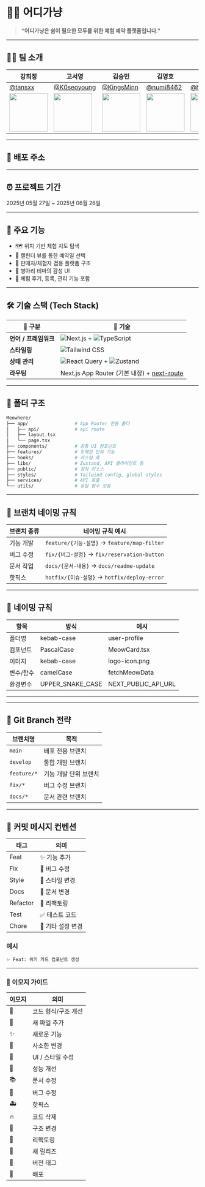 # 🐾🐱 어디가냥

> **“어디가냥은 쉼이 필요한 모두를 위한 체험 예약 플랫폼입니다.”**  

---

## 👩‍💻 팀 소개

| 강희정 | 고서영 | 김승민 | 김영호 | 김희성 | 차경훈 |
|--------|--------|--------|--------|--------|--------|
| [@tansxx](https://github.com/tansxx) | [@K0seoyoung](https://github.com/K0seoyoung) | [@KingsMinn](https://github.com/KingsMinn) | [@numi8462](https://github.com/numi8462) | [@huiseong29](https://github.com/huiseong29) | [@](https://github.com/) |
| <img src="https://avatars.githubusercontent.com/u/159680008?v=4" width="100"/> | <img src="https://avatars.githubusercontent.com/u/134926158?v=4" width="100"/> | <img src="https://avatars.githubusercontent.com/u/134246428?v=4" width="100"/> | <img src="https://avatars.githubusercontent.com/u/135202559?v=4" width="100"/> | <img src="https://avatars.githubusercontent.com/u/175691313?v=4" width="100"/> | <img src="https://avatars.githubusercontent.com/u/000000000?v=4" width="100"/> |


---

## 🔗 배포 주소


---

## ⏰ 프로젝트 기간

2025년 05월 27일 ~ 2025년 06월 26일

---

## 🐾 주요 기능

- 🗺️ 위치 기반 체험 지도 탐색
- 📅 캘린더 뷰를 통한 예약일 선택
- 👥 판매자/체험자 겸용 플랫폼 구조
- 🐣 병아리 테마의 감성 UI
- 💬 체험 후기, 등록, 관리 기능 포함

---

## 🛠️ 기술 스택 (Tech Stack)

| 🧩 구분 | 🚀 기술 |
|--------|--------|
| **언어 / 프레임워크** | ![Next.js](https://img.shields.io/badge/Next.js-000000?style=flat-square&logo=next.js&logoColor=white) + ![TypeScript](https://img.shields.io/badge/TypeScript-3178C6?style=flat-square&logo=typescript&logoColor=white) |
| **스타일링** | ![Tailwind CSS](https://img.shields.io/badge/Tailwind_CSS-38B2AC?style=flat-square&logo=tailwind-css&logoColor=white) |
| **상태 관리** | ![React Query](https://img.shields.io/badge/React_Query-FF4154?style=flat-square&logo=react-query&logoColor=white) + ![Zustand](https://img.shields.io/badge/Zustand-000000?style=flat-square&logo=Zustand&logoColor=white) |
| **라우팅** | Next.js App Router (기본 내장) + [next-route](https://github.com/jeremyben/next-route) |


---

## 📁 폴더 구조

```bash
Meowhere/
├── app/                 # App Router 전용 폴더
│   ├── api/             # api route
│   ├── layout.tsx
│   └── page.tsx
├── components/          # 공통 UI 컴포넌트
├── features/            # 도메인 단위 기능
├── hooks/               # 커스텀 훅
├── libs/                # Zustand, API 클라이언트 등
├── public/              # 정적 리소스
├── styles/              # Tailwind config, global styles
├── services/            # API 호출
└── utils/               # 유틸 함수 모음
```

---

## 🌱 브랜치 네이밍 규칙

| 브랜치 종류 | 네이밍 규칙 예시 |
|-------------|------------------|
| 기능 개발   | `feature/{기능-설명}` → `feature/map-filter` |
| 버그 수정   | `fix/{버그-설명}` → `fix/reservation-button` |
| 문서 작업   | `docs/{문서-내용}` → `docs/readme-update` |
| 핫픽스       | `hotfix/{이슈-설명}` → `hotfix/deploy-error` |

---

## 🧾 네이밍 규칙

| 항목 | 방식 | 예시 |
|------|------|------|
| 폴더명 | kebab-case | user-profile |
| 컴포넌트 | PascalCase | MeowCard.tsx |
| 이미지 | kebab-case | logo-icon.png |
| 변수/함수 | camelCase | fetchMeowData |
| 환경변수 | UPPER_SNAKE_CASE | NEXT_PUBLIC_API_URL |
---

---

## 🌿 Git Branch 전략

| 브랜치명 | 목적 |
|----------|------|
| `main` | 배포 전용 브랜치 |
| `develop` | 통합 개발 브랜치 |
| `feature/*` | 기능 개발 단위 브랜치 |
| `fix/*` | 버그 수정 브랜치 |
| `docs/*` | 문서 관련 브랜치 |

---

## 💬 커밋 메시지 컨벤션

| 태그 | 의미 |
|------|------|
| Feat | ✨ 기능 추가 |
| Fix | 🐛 버그 수정 |
| Style | 💄 스타일 변경 |
| Docs | 📝 문서 변경 |
| Refactor | 🔨 리팩토링 |
| Test | ✅ 테스트 코드 |
| Chore | 🔧 기타 설정 변경 |

### 예시

```bash
✨ Feat: 위키 카드 컴포넌트 생성
```

---

### 🌈 이모지 가이드
| 이모지 | 의미 |
|--|--|
| 🎨 | 코드 형식/구조 개선 |
| 📰 | 새 파일 추가 |
| ✨ | 새로운 기능 |
| 📝 | 사소한 변경 |
| 💄 | UI / 스타일 수정 |
| 🐎 | 성능 개선 |
| 📚 | 문서 수정 |
| 🐛 | 버그 수정 |
| 🚑 | 핫픽스 |
| 🔥 | 코드 삭제 |
| 🚜 | 구조 변경 |
| 🔨 | 리팩토링 |
| 💎 | 새 릴리즈 |
| 🔖 | 버전 태그 |
| 🚀 | 배포 |
